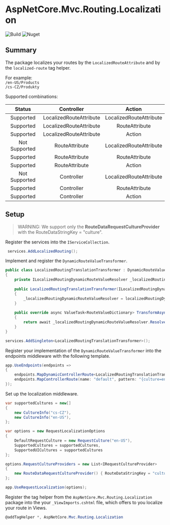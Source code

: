 # AspNetCore.Mvc.Routing.Localization
![Build](https://github.com/tomasjurasek/AspNetCore.Mvc.Routing.Localization/workflows/Build/badge.svg)
![Nuget](https://img.shields.io/nuget/v/AspNetCore.Mvc.Routing.Localization)

## Summary
The package localizes your routes by the `LocalizedRouteAttribute` and by the `localized-route` tag helper.

For example:  
`/en-US/Products`  
`/cs-CZ/Produkty`

Supported combinations:

| Status   |      Controller      | Action |
|:--------:|:--------------------:|:------:|
| Supported | LocalizedRouteAttribute | LocalizedRouteAttribute |
| Supported | LocalizedRouteAttribute | RouteAttribute |
| Supported | LocalizedRouteAttribute | Action |
| Not Supported | RouteAttribute | LocalizedRouteAttribute |
| Supported | RouteAttribute | RouteAttribute |
| Supported | RouteAttribute | Action |
| Not Supported | Controller | LocalizedRouteAttribute |
| Supported | Controller | RouteAttribute |
| Supported | Controller | Action |

## Setup

> WARNING: We support only the **RouteDataRequestCultureProvider** with the RouteDataStringKey = "culture".

Register the services into the `IServiceCollection`.
```csharp
 services.AddLocalizedRouting();
```
Implement and register the `DynamicRouteValueTransformer`.
```csharp
public class LocalizedRoutingTranslationTransformer : DynamicRouteValueTransformer
{
    private ILocalizedRoutingDynamicRouteValueResolver _localizedRoutingDynamicRouteValueResolver;
    
    public LocalizedRoutingTranslationTransformer(ILocalizedRoutingDynamicRouteValueResolver localizedRoutingDynamicRouteValueResolver)
    {
        _localizedRoutingDynamicRouteValueResolver = localizedRoutingDynamicRouteValueResolver;
    }
    
    public override async ValueTask<RouteValueDictionary> TransformAsync(HttpContext httpContext, RouteValueDictionary values)
    {
        return await _localizedRoutingDynamicRouteValueResolver.ResolveAsync(values);
    }
}
```
```csharp
services.AddSingleton<LocalizedRoutingTranslationTransformer>();
```
Register your implementation of the `DynamicRouteValueTransformer` into the endpoints middleware with the following template.
```csharp
app.UseEndpoints(endpoints =>
{
    endpoints.MapDynamicControllerRoute<LocalizedRoutingTranslationTransformer>("{culture=en-US}/{controller=Home}/{action=Index}/{id?}");
    endpoints.MapControllerRoute(name: "default", pattern: "{culture=en-US}/{controller=Home}/{action=Index}/{id?}");
});
```
Set up the localization middleware.
```csharp
var supportedCultures = new[]
{
    new CultureInfo("cs-CZ"),
    new CultureInfo("en-US"),
};

var options = new RequestLocalizationOptions
{
    DefaultRequestCulture = new RequestCulture("en-US"),
    SupportedCultures = supportedCultures,
    SupportedUICultures = supportedCultures
};

options.RequestCultureProviders = new List<IRequestCultureProvider>
{
    new RouteDataRequestCultureProvider() { RouteDataStringKey = "culture" }
};

app.UseRequestLocalization(options);
```

Register the tag helper from the `AspNetCore.Mvc.Routing.Localization` package into the your `_ViewImports.cshtml` file, which offers to you localize your route in Views.
```csharp
@addTagHelper *, AspNetCore.Mvc.Routing.Localization
```

